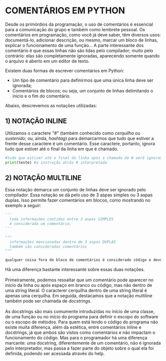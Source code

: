 # COMENTÁRIOS EM PYTHON

Desde os primórdios da programação, o uso de comentários é essencial para a comunicação do grupo e também como lembrete pessoal. 
Os comentários em programação, como você já deve saber, têm diversos usos: documentá-lo, adicionar descrição, ou mesmo, marcar um bloco de linhas, explicar o funcionamento de uma função... 
A parte interessante dos comentário é que essas linhas não são lidas pelo compilador; muito pelo contrário: elas são completamente ignoradas, aparecendo somente quando o arquivo é aberto em um editor de texto.

Existem duas formas de escrever comentários em Python:
<ul>
<li>Um tipo de comentário para definirmos que uma única linha deve ser ignorada;
<li>Comentários de blocos; ou seja, um conjunto de linhas delimitando o início e o fim do comentário.
</ul>

Abaixo, descrevemos as notações utilizadas:

## 1) NOTAÇÃO INLINE

Utilizamos o caractere "#" (também conhecido como <i>cerquilha</i> ou <i>sustenido</i>; ou, ainda, <i>hashtag</i>) para demarcarmos que tudo que estiver a frente desse caractere é um comentário. Esse caractere, portanto, ignora tudo que estiver até o final da linha em que é chamado.
  
  ```python 
  #tudo que estiver até o final da linha após a chamada do # será ignorado
  print(teste) #a instrução atrás # interpretada` 
  ```

## 2) NOTAÇÃO MULTILINE

Essa notação demarca um conjunto de linhas deve ser ignorado pelo compilador. 
Essa notação se dá pelo uso de 3 aspas simples ou 3 aspas duplas. Isso permite fazer comentários em blocos, como mostrando no exemplo a seguir:
  
  ```python 
  '''
    toda informações contidas entre 3 aspas SIMPLES
    é considerada um comentário.
  '''

  """
    informações mencionadas dentro de 3 aspas DUPLAS
    também são consideradas comentários
  """

  qualquer coisa fora do bloco de comentários é considerado código e deve seguir a sintaxe da linguagem.
  ```

Há uma diferença bastante interessante sobre essas duas notações. <br /><br />
Primeiramente, podemos ressaltar que um comentário pode aparecer no inicio da linha ou após espaço em branco ou código, mas não dentro de uma string literal. O caracterer cerquilha dentro de uma string literal é apenas uma cerquilha. 
Em seguida, destacamos que a notação multiline também pode ser chamada de <i>docstrings</i>. <br /><br />
As docstrings são mais comumente introduzidas no início de uma classe, de uma função ou no início do programa para definir o escopo do software ou o escopo de métodos. Para quem está lendo o código do programa não existe muita diferença, além da estética, entre comentários inline e docstrings, já que ambos são vistos como comentários e não impactam o funcionamento do código.  Mas para o programador há uma diferença marcante: uma docstring, diferentemente de um comentário, não é ignorada pelo interpretador, mas passa a fazer parte do objeto sobre o qual ela foi definida, podendo ser acessada através do help.

